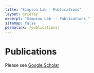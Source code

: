 ```yaml
---
title: "Simpson Lab - Publications"
layout: gridlay
excerpt: "Simpson Lab -- Publications."
sitemap: false
permalink: /publications/
---
```


# Publications

Please see [Google Scholar](https://scholar.google.ca/citations?user=jcbxkKwAAAAJ)

